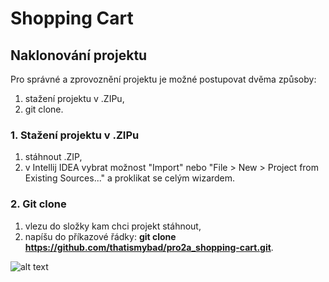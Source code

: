 # Shopping Cart

## Naklonování projektu
Pro správné a zprovoznění projektu je možné postupovat dvěma způsoby:
1. stažení projektu v .ZIPu,
2. git clone.

### 1. Stažení projektu v .ZIPu 
1. stáhnout .ZIP,
2. v Intellij IDEA vybrat možnost "Import" nebo "File > New > Project from Existing Sources..." a proklikat se celým wizardem.

### 2. Git clone
1. vlezu do složky kam chci projekt stáhnout,
2. napíšu do příkazové řádky: **git clone https://github.com/thatismybad/pro2a_shopping-cart.git**.

![alt text](https://i.pinimg.com/236x/e8/b3/a0/e8b3a0244b14d5563b3868da15bec8f7.jpg "{!=}")

